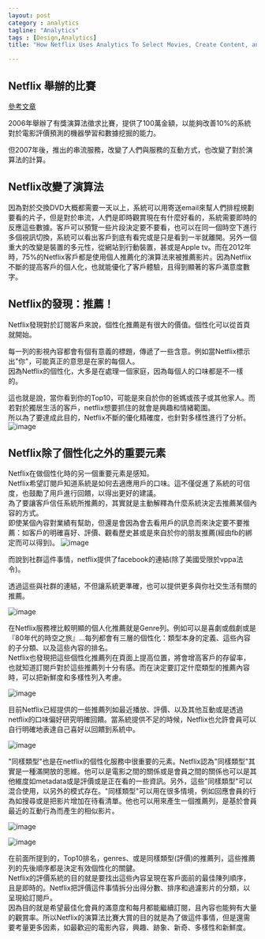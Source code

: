 ```yaml
---
layout: post
category : analytics 
tagline: "Analytics"
tags : [Design,Analytics]
title: "How Netflix Uses Analytics To Select Movies, Create Content, and Make Multimillion Dollar Decisions"

---
```


## Netflix 舉辦的比賽
[參考文章](http://techblog.netflix.com/2012/04/netflix-recommendations-beyond-5-stars.html)

2006年舉辦了有獎演算法徵求比賽，提供了100萬金額，以能夠改善10%的系統對於電影評價預測的機器學習和數據挖掘的能力。

但2007年後，推出的串流服務，改變了人們與服務的互動方式，也改變了對於演算法的計算。

## Netflix改變了演算法
因為對於交換DVD大概都需要一天以上，系統可以用寄送email來幫人們排程規劃要看的片子，但是對於串流，人們是即時觀賞現在有什麼好看的，系統需要即時的反應這些數據。客戶可以預覽一些片段決定要不要看，也可以在同一個時空下進行多個視訊切換，系統可以看出客戶到底有看完或是只是看到一半就離開。另外一個重大的改變是裝置的多元性，從網站到行動裝置，甚或是Apple tv。而在2012年時，75%的Netflix客戶都是使用個人推薦化的演算法來被推薦影片。因為Netflix不斷的提高客戶的個人化，也就能優化了客戶體驗，且得到顯著的客戶滿意度數字。

## Netflix的發現：推薦！
Netflix發現對於訂閱客戶來說，個性化推薦是有很大的價值。個性化可以從首頁就開始。

每一列的影視內容都會有個有意義的標題，傳遞了一些含意。例如當Netflix標示出"你"，可能真正的意思是在家的每個人。  
因為Netflix的個性化，大多是在處理一個家庭，因為每個人的口味都是不一樣的。   

這也就是說，當你看到你的Top10，可能是來自於你的爸媽或孩子或其他家人。而若對於獨居生活的客戶，netflix想要抓住的就會是興趣和情緒範圍。  
  所以為了要達成此目的，Netflix不斷的優化精確度，也針對多樣性進行了分析。
![image](https://farm6.staticflickr.com/5770/22684484254_a7c45976b7_o.png)

## Netflix除了個性化之外的重要元素

Netflix在做個性化時的另一個重要元素是感知。  
Netflix希望訂閱戶知道系統是如何去適應用戶的口味。這不僅促進了系統的可信度，也鼓勵了用戶進行回饋，以得出更好的建議。  
為了要讓客戶信任系統所推薦的，其實就是主動解釋為什麼系統決定去推薦某個內容的方式。  
即使某個內容對業績有幫助，但還是會因為會去看用戶的訊息而來決定要不要推薦：如客戶的明確喜好、評價、觀看歷史甚或是來自於你的朋友推薦(經由fb的綁定而可以得到)。
![image](https://farm1.staticflickr.com/647/23230940361_d19a8aea90_o.png)

而說到社群這件事情，netflix提供了facebook的連結(除了美國受限於vppa法令)。


透過這些與社群的連結，不但讓系統更準確，也可以提供更多與你社交生活有關的推薦。


![image](https://farm6.staticflickr.com/5678/23017743550_027b0038ff_o.png)

在Netflix服務裡比較明顯的個人化推薦就是Genre列。例如可以是喜劇或戲劇或是『80年代的時空之旅』...每列都會有三層的個性化：類型本身的定義、這些內容的子分類、以及這些內容的排名。  
Netflix也發現把這些個性化推薦列在頁面上提高位置，將會增高客戶的存留率，也就知道訂閱戶對於這些推薦列十分有感。而在決定要訂定什麼類型的推薦內容時，可以把新鮮度和多樣性列入考慮。

![image](https://farm1.staticflickr.com/754/23313541155_29ba08f522_o.png)


目前Netflix已經提供的一些推薦列如最近播放、評價、以及其他互動或是透過netflix的口味偏好研究明確回饋。當系統提供不足的時候，Netflix也允許會員可以自行明確地表達自己喜好以回饋到系統中。


![image](https://farm1.staticflickr.com/761/23287467926_ebbb5c0c9c_o.png)

"同樣類型"也是在netflix的個性化服務中很重要的元素。Netflix認為"同樣類型"其實是一種滿開放的思維。他可以是電影之間的關係或是會員之間的關係也可以是其他維度如metadata或是評價或是正在看的一些資訊。另外，這些"同樣類型"可以混合使用，以另外的模式存在。"同樣類型"可以用在很多情境，例如回應會員的行為如搜尋或是把影片增加在待看清單。他也可以用來產生一個推薦列，是基於會員最近的互動行為而產生的相似影片。

![image](https://farm1.staticflickr.com/674/23287476666_93dc745a31_o.png)

![image](https://farm6.staticflickr.com/5677/23288004956_aa8e5c0824_o.png)


在前面所提到的，Top10排名，genres、或是同樣類型(評價)的推薦列，這些推薦列的先後順序都是決定有效個性化的關鍵。  
Netflix的評價系統的目的就是要找出這些內容呈現在客戶面前的最佳陳列順序，且是即時的。Netflix把評價這件事情拆分出得分數、排序和過濾影片的分類，以呈現給訂閱戶。  
因為目的就是希望最佳化會員的滿意度和每月都能繼續訂閱，且內容也能夠有大量的觀賞率。所以Netflix的演算法比賽大賞的目的就是為了做這件事情，但是還需要考量更多因素，如最歡迎的電影內容，興趣、跡象、新奇、多樣性和新鮮度。



